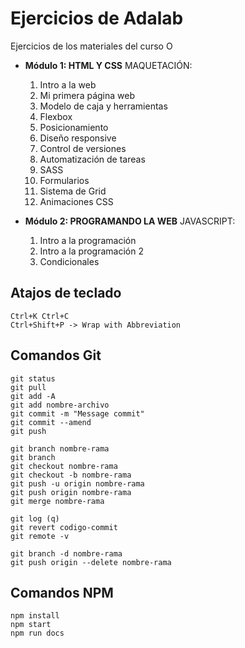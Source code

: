 # Ejercicios de Adalab

Ejercicios de los materiales del curso O

- **Módulo 1: HTML Y CSS**
    MAQUETACIÓN:
    1. Intro a la web
    2. Mi primera página web
    3. Modelo de caja y herramientas
    4. Flexbox
    5. Posicionamiento
    6. Diseño responsive
    7. Control de versiones
    8. Automatización de tareas
    9. SASS
    10. Formularios
    11. Sistema de Grid
    12. Animaciones CSS

- **Módulo 2: PROGRAMANDO LA WEB**
    JAVASCRIPT:
    1. Intro a la programación
    2. Intro a la programación 2
    3. Condicionales

## Atajos de teclado

```
Ctrl+K Ctrl+C
Ctrl+Shift+P -> Wrap with Abbreviation
```

## Comandos Git

```
git status
git pull
git add -A
git add nombre-archivo
git commit -m "Message commit"
git commit --amend
git push
```

```
git branch nombre-rama
git branch
git checkout nombre-rama
git checkout -b nombre-rama
git push -u origin nombre-rama
git push origin nombre-rama
git merge nombre-rama
```

```
git log (q)
git revert codigo-commit
git remote -v
```

```
git branch -d nombre-rama
git push origin --delete nombre-rama
```

## Comandos NPM

```
npm install
npm start
npm run docs
```